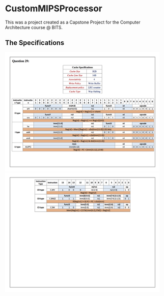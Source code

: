 # CustomMIPSProcessor
This was a project created as a Capstone Project for the Computer Architecture course @ BITS.  

## The Specifications

![alt text](Q29-1.png)
![alt text](Q29-2.png)
